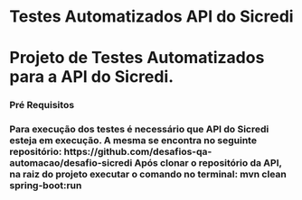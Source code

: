 <h1>Testes Automatizados API do Sicredi<h1>
Projeto de Testes Automatizados para a API do Sicredi.
<h3>Pré Requisitos<h3>
Para execução dos testes é necessário que API do Sicredi esteja em execução. 
A mesma se encontra no seguinte repositório: https://github.com/desafios-qa-automacao/desafio-sicredi
Após clonar o repositório da API, na raiz do projeto executar o comando no terminal: 
  mvn clean spring-boot:run

